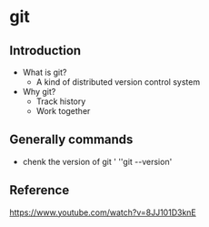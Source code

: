 # git
## Introduction
* What is git?
  * A kind of distributed version control system
* Why git?
  * Track history
  * Work together
## Generally commands
* chenk the version of git
'  ''git --version'

## Reference
<https://www.youtube.com/watch?v=8JJ101D3knE>
